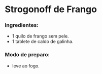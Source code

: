 # Strogonoff de Frango

### Ingredientes:

 - 1 quilo de frango sem pele.
 - 1 tablete de caldo de galinha.

### Modo de preparo:
 - leve ao fogo.


